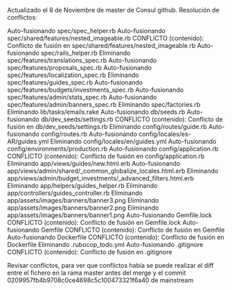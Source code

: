 Actualizado el 8 de Noviembre de master de Consul github.
Resolución de conflictos:

Auto-fusionando spec/spec_helper.rb
Auto-fusionando spec/shared/features/nested_imageable.rb
CONFLICTO (contenido): Conflicto de fusión en spec/shared/features/nested_imageable.rb
Auto-fusionando spec/rails_helper.rb
Eliminando spec/features/translations_spec.rb
Auto-fusionando spec/features/proposals_spec.rb
Auto-fusionando spec/features/localization_spec.rb
Eliminando spec/features/guides_spec.rb
Auto-fusionando spec/features/budgets/investments_spec.rb
Auto-fusionando spec/features/admin/stats_spec.rb
Auto-fusionando spec/features/admin/banners_spec.rb
Eliminando spec/factories.rb
Eliminando lib/tasks/emails.rake
Auto-fusionando db/seeds.rb
Auto-fusionando db/dev_seeds/settings.rb
CONFLICTO (contenido): Conflicto de fusión en db/dev_seeds/settings.rb
Eliminando config/routes/guide.rb
Auto-fusionando config/routes.rb
Auto-fusionando config/locales/es-AR/guides.yml
Eliminando config/locales/en/guides.yml
Auto-fusionando config/environments/production.rb
Auto-fusionando config/application.rb
CONFLICTO (contenido): Conflicto de fusión en config/application.rb
Eliminando app/views/guides/new.html.erb
Auto-fusionando app/views/admin/shared/_common_globalize_locales.html.erb
Eliminando app/views/admin/budget_investments/_advanced_filters.html.erb
Eliminando app/helpers/guides_helper.rb
Eliminando app/controllers/guides_controller.rb
Eliminando app/assets/images/banners/banner3.png
Eliminando app/assets/images/banners/banner2.png
Eliminando app/assets/images/banners/banner1.png
Auto-fusionando Gemfile.lock
CONFLICTO (contenido): Conflicto de fusión en Gemfile.lock
Auto-fusionando Gemfile
CONFLICTO (contenido): Conflicto de fusión en Gemfile
Auto-fusionando Dockerfile
CONFLICTO (contenido): Conflicto de fusión en Dockerfile
Eliminando .rubocop_todo.yml
Auto-fusionando .gitignore
CONFLICTO (contenido): Conflicto de fusión en .gitignore

Revisar conflictos, para ver que conflictos había se puede realizar el diff entre el fichero en la rama master antes del merge y el commit 0209957fb4b9708c0ce4698c5c100473321f6a40 de mainstream
